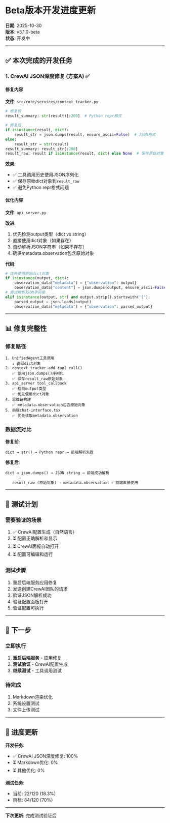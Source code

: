 # Beta版本开发进度更新

**日期**: 2025-10-30  
**版本**: v3.1.0-beta  
**状态**: 开发中  

---

## ✅ 本次完成的开发任务

### 1. CrewAI JSON深度修复 (方案A) ✅

#### 修复内容
**文件**: `src/core/services/context_tracker.py`

```python
# 修复前
result_summary: str(result)[:200]  # Python repr格式

# 修复后
if isinstance(result, dict):
    result_str = json.dumps(result, ensure_ascii=False)  # JSON格式
else:
    result_str = str(result)
result_summary: result_str[:200]
result_raw: result if isinstance(result, dict) else None  # 保存原始对象
```

**效果**:
- ✅ 工具调用历史使用JSON序列化
- ✅ 保存原始dict对象到`result_raw`
- ✅ 避免Python repr格式问题

#### 优化内容
**文件**: `api_server.py`

**改进**:
1. 优先检测output类型（dict vs string）
2. 直接使用dict对象（如果存在）
3. 自动解析JSON字符串（如果不存在）
4. 确保metadata.observation包含原始对象

**代码**:
```python
# 优先使用原始dict对象
if isinstance(output, dict):
    observation_data["metadata"] = {"observation": output}
    observation_data["content"] = json.dumps(output, ensure_ascii=False)
# 尝试解析JSON字符串
elif isinstance(output, str) and output.strip().startswith('{'):
    parsed_output = json.loads(output)
    observation_data["metadata"] = {"observation": parsed_output}
```

---

## 📊 修复完整性

### 修复路径
```
1. UnifiedAgent工具调用
   ↓ 返回dict对象
2. context_tracker.add_tool_call()
   ✅ 使用json.dumps()序列化
   ✅ 保存result_raw原始对象
3. api_server tool_callback
   ✅ 检测output类型
   ✅ 优先使用dict对象
4. 思维链构建
   ✅ metadata.observation包含原始对象
5. 前端chat-interface.tsx
   ✅ 优先读取metadata.observation
```

### 数据流对比

**修复前**:
```
dict → str() → Python repr → 前端解析失败
```

**修复后**:
```
dict → json.dumps() → JSON string → 前端成功解析
      ↓
   result_raw (原始对象) → metadata.observation → 前端直接使用
```

---

## 🧪 测试计划

### 需要验证的场景
1. ✅ CrewAI配置生成（自然语言）
2. ⏳ 配置正确解析和显示
3. ⏳ CrewAI面板自动打开
4. ⏳ 配置可编辑和运行

### 测试步骤
1. 重启后端服务应用修复
2. 发送创建CrewAI团队的请求
3. 验证JSON解析成功
4. 验证配置面板打开
5. 验证配置可执行

---

## 📝 下一步

### 立即执行
1. **重启后端服务** - 应用修复
2. **测试验证** - CrewAI配置生成
3. **继续测试** - 工具调用测试

### 待完成
1. Markdown渲染优化
2. 系统设置测试
3. 文件上传测试

---

## 🎯 进度更新

**开发任务**:
- ✅ CrewAI JSON深度修复: 100%
- ⏳ Markdown优化: 0%
- ⏳ 其他优化: 0%

**测试任务**:
- 当前: 22/120 (18.3%)
- 目标: 84/120 (70%)

---

**下次更新**: 完成测试验证后

